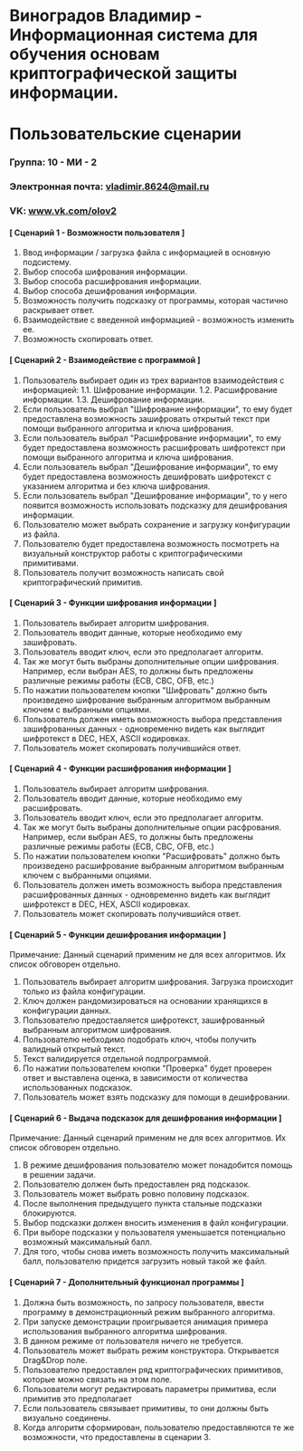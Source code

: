 Виноградов Владимир - Информационная система для обучения основам криптографической защиты информации.
==================================
Пользовательские сценарии
==================================

### Группа: 10 - МИ - 2

### Электронная почта: vladimir.8624@mail.ru

### VK: www.vk.com/olov2

#### [ Сценарий 1 - Возможности пользователя ]

1. Ввод информации / загрузка файла с информацией в основную подсистему.
2. Выбор способа шифрования информации.
3. Выбор способа расшифрования информации.
4. Выбор способа дешифрования информации.
5. Возможность получить подсказку от программы, которая частично раскрывает ответ.
6. Взаимодействие с введенной информацией - возможность изменить ее.
7. Возможность скопировать ответ.

#### [ Сценарий 2 - Взаимодействие с программой ]

1. Пользователь выбирает один из трех вариантов взаимодействия с информацией:
  1.1. Шифрование информации.
  1.2. Расшифрование информации.
  1.3. Дешифрование информации.
2. Если пользователь выбрал "Шифрование информации", то ему будет предоставлена возможность зашифровать открытый текст при помощи выбранного алгоритма и ключа шифрования.
3. Если пользователь выбрал "Расшифрование информации", то ему будет предоставлена возможность расшифровать шифротекст при помощи выбранного алгоритма и ключа шифрования.
4. Если пользователь выбрал "Дешифрование информации", то ему будет предоставлена возможность дешифровать шифротекст с указанием алгоритма и без ключа шифрования.
5. Если пользователь выбрал "Дешифрование информации", то у него появится возможность использовать подсказку для дешифрования информации.
6. Пользователю может выбрать сохранение и загрузку конфигурации из файла.
7. Пользователю будет предоставлена возможность посмотреть на визуальный конструктор работы с криптографическими примитивами.
8. Пользователь получит возможность написать свой криптографический примитив.

#### [ Сценарий 3 - Функции шифрования информации ]

1. Пользователь выбирает алгоритм шифрования.
2. Пользователь вводит данные, которые необходимо ему зашифровать.
3. Пользователь вводит ключ, если это предполагает алгоритм.
4. Так же могут быть выбраны дополнительные опции шифрования. Например, если выбран AES, то должны быть предложены различные режимы работы (ECB, CBC, OFB, etc.)
5. По нажатии пользователем кнопки "Шифровать" должно быть произведено шифрование выбранным алгоритмом выбранным ключем с выбранными опциями.
6. Пользователь должен иметь возможность выбора представления зашифрованных данных - одновременно видеть как выглядит шифротекст в DEC, HEX, ASCII кодировках.
7. Пользователь может скопировать получившийся ответ.

#### [ Сценарий 4 - Функции расшифрования информации ]

1. Пользователь выбирает алгоритм шифрования.
2. Пользователь вводит данные, которые необходимо ему расшифровать.
3. Пользователь вводит ключ, если это предполагает алгоритм.
4. Так же могут быть выбраны дополнительные опции расфрования. Например, если выбран AES, то должны быть предложены различные режимы работы (ECB, CBC, OFB, etc.)
5. По нажатии пользователем кнопки "Расшифровать" должно быть произведено расшифрование выбранным алгоритмом выбранным ключем с выбранными опциями.
6. Пользователь должен иметь возможность выбора представления расшифрованных данных - одновременно видеть как выглядит шифротекст в DEC, HEX, ASCII кодировках.
7. Пользователь может скопировать получившийся ответ.

#### [ Сценарий 5 - Функции дешифрования информации ]
Примечание: Данный сценарий применим не для всех алгоритмов. Их список обговорен отдельно.

1. Пользователь выбирает алгоритм шифрования. Загрузка происходит только из файла конфигурации.
2. Ключ должен рандомизироваться на основании хранящихся в конфигурации данных.
3. Пользователю предоставляется шифротекст, зашифрованный выбранным алгоритмом шифрования.
4. Пользователю небходимо подобрать ключ, чтобы получить валидный открытый текст.
5. Текст валидируется отдельной подпрограммой.
6. По нажатии пользователем кнопки "Проверка" будет проверен ответ и выставлена оценка, в зависимости от количества использованных подсказок.
7. Пользователь может взять подсказку для помощи в дешифровании.

#### [ Сценарий 6 - Выдача подсказок для дешифрования информации ]
Примечание: Данный сценарий применим не для всех алгоритмов. Их список обговорен отдельно.
1. В режиме дешифрования пользователю может понадобится помощь в решении задачи.
2. Пользователю должен быть предоставлен ряд подсказок.
3. Пользователь может выбрать ровно половину подсказок.
4. После выполнения предыдущего пункта стальные подсказки блокируются.
5. Выбор подсказки должен вносить изменения в файл конфигурации.
6. При выборе подсказки у пользователя уменьшается потенциально возможный максимальный балл.
7. Для того, чтобы снова иметь возможность получить максимальный балл, пользователю придется загрузить новый такой же файл.

#### [ Сценарий 7 - Дополнительный функционал программы ]

1. Должна быть возможность, по запросу пользователя, ввести программу в демонстрационный режим выбранного алгоритма.
2. При запуске демонстрации проигрывается анимация примера использования выбранного алгоритма шифрования.
3. В данном режиме от пользователя ничего не требуется.
4. Пользователь может выбрать режим конструктора. Открывается Drag&Drop поле.
5. Пользователю предоставлен ряд криптографических примитивов, которые можно связать на этом поле.
6. Пользователи могут редактировать параметры примитива, если примитив это предполагает
7. Если пользователь связывает примитивы, то они должны быть визуально соединены.
8. Когда алгоритм сформирован, пользователю предоставляются те же возможности, что предоставлены в сценарии 3.
